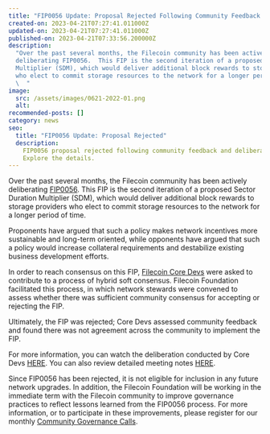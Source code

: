 ```yaml
---
title: "FIP0056 Update: Proposal Rejected Following Community Feedback and Deliberation"
created-on: 2023-04-21T07:27:41.011000Z
updated-on: 2023-04-21T07:27:41.011000Z
published-on: 2023-04-21T07:33:56.200000Z
description:
  "Over the past several months, the Filecoin community has been actively
  deliberating FIP0056.  This FIP is the second iteration of a proposed Sector Duration
  Multiplier (SDM), which would deliver additional block rewards to storage providers
  who elect to commit storage resources to the network for a longer period of time.\
  \  "
image:
  src: /assets/images/0621-2022-01.png
  alt:
recommended-posts: []
category: news
seo:
  title: "FIP0056 Update: Proposal Rejected"
  description:
    FIP0056 proposal rejected following community feedback and deliberation.
    Explore the details.
---
```


Over the past several months, the Filecoin community has been actively deliberating [FIP0056](https://github.com/filecoin-project/FIPs/blob/master/FIPS/fip-0056.md). This FIP is the second iteration of a proposed Sector Duration Multiplier (SDM), which would deliver additional block rewards to storage providers who elect to commit storage resources to the network for a longer period of time.

Proponents have argued that such a policy makes network incentives more sustainable and long-term oriented, while opponents have argued that such a policy would increase collateral requirements and destabilize existing business development efforts.

In order to reach consensus on this FIP, [Filecoin Core Devs](https://github.com/filecoin-project/core-devs/blob/master/Core%20Devs%20Participant%20List) were asked to contribute to a process of hybrid soft consensus. Filecoin Foundation facilitated this process, in which network stewards were convened to assess whether there was sufficient community consensus for accepting or rejecting the FIP.

Ultimately, the FIP was rejected; Core Devs assessed community feedback and found there was not agreement across the community to implement the FIP.

For more information, you can watch the deliberation conducted by Core Devs [HERE](https://www.youtube.com/watch?v=upUHn21ZIlQ). You can also review detailed meeting notes [HERE](https://github.com/filecoin-project/core-devs/blob/master/Core%20Dev%20Meetings/Meeting%200056.md).

Since FIP0056 has been rejected, it is not eligible for inclusion in any future network upgrades. In addition, the Filecoin Foundation will be working in the immediate term with the Filecoin community to improve governance practices to reflect lessons learned from the FIP0056 process. For more information, or to participate in these improvements, please register for our monthly [Community Governance Calls](https://fil-org.zoom.us/meeting/register/tZMkf-2qpjIqEt3nkeKh_7f7_F6wPm76zbTw#/registration).
